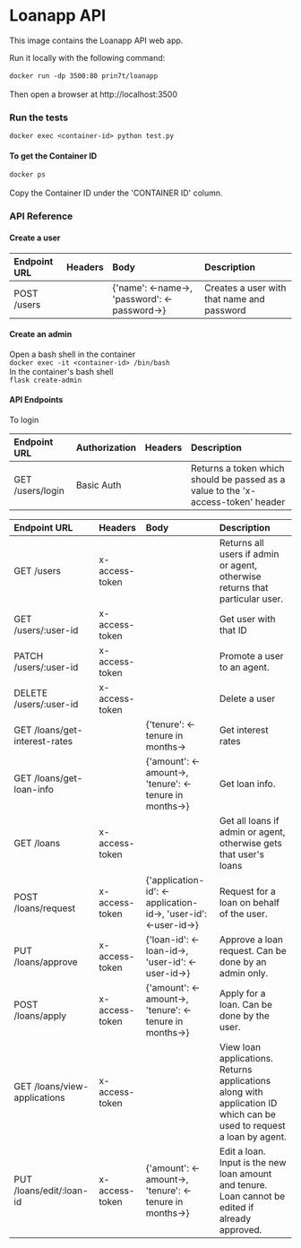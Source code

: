 # Loanapp API

This image contains the Loanapp API web app.

Run it locally with the following command: <br><br>
`docker run -dp 3500:80 prin7t/loanapp`<br><br>
Then open a browser at http://localhost:3500<br>
### Run the tests
 `docker exec <container-id> python test.py`
####  To get the Container ID
`docker ps`<br><br>
Copy the Container ID under the 'CONTAINER ID' column.<br>
### API Reference
#### Create a user
|Endpoint URL|Headers|Body|Description|
|:---|:---|:---|:---|
|POST /users  | |{'name': <-name->, 'password': <-password->} |Creates a user with that name and password| <br>
#### Create an admin
Open a bash shell in the container<br>
`docker exec -it <container-id> /bin/bash`<br>
In the container's bash shell <br>
`flask create-admin`<br>

#### API Endpoints
To login <br>

|Endpoint URL|Authorization|Headers|Description|
|:---|:---|:---|:---|
|GET /users/login |Basic Auth| |Returns a token which should be passed as a value to the 'x-access-token' header | <br>

|Endpoint URL|Headers|Body|Description
|:---|:---|:---|:---|
|GET /users | x-access-token| |Returns all users if admin or agent, otherwise returns that particular user. |<br> 
|GET /users/:user-id |x-access-token| |Get user with that ID |<br>
|PATCH /users/:user-id |x-access-token| |Promote a user to an agent. |<br>
|DELETE /users/:user-id |x-access-token| |Delete a user |<br>
|GET /loans/get-interest-rates | |{'tenure': <-tenure in months-> |Get interest rates |<br>
GET /loans/get-loan-info | |{'amount': <-amount->, 'tenure': <-tenure in months->} |Get loan info. | <br>
GET /loans |x-access-token | |Get all loans if admin or agent, otherwise gets that user's loans |<br>
POST /loans/request | x-access-token|{'application-id': <-application-id->, 'user-id': <-user-id->} |Request for a loan on behalf of the user. |<br>
PUT /loans/approve |x-access-token |{'loan-id': <-loan-id->, 'user-id': <-user-id->} |Approve a loan request. Can be done by an admin only. |<br>
POST /loans/apply |x-access-token |{'amount': <-amount->, 'tenure': <-tenure in months->} | Apply for a loan. Can be done by the user. |<br>
GET /loans/view-applications|x-access-token| | View loan applications. Returns applications along with application ID which can be used to request a loan by agent. |<br>
PUT /loans/edit/:loan-id|x-access-token|{'amount': <-amount->, 'tenure': <-tenure in months->} |Edit a loan. Input is the new loan amount and tenure. Loan cannot be edited if already approved. | <br>
